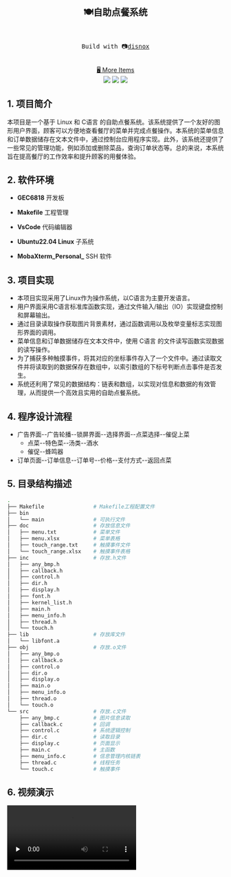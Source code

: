<h2 align="center">
🍽自助点餐系统
</h2><br>
<pre align="center">
 Build with 📷<a href="https://disnox.top">disnox</a> 
</pre>

<p align="center">
<br>
<a href="https://www.disnox.top/project">🖥 More Items</a>
<br>
<a href=" " rel="nofollow"><img src="https://img.shields.io/badge/-%F0%9F%92%BBLinux-blue"></a>
<a href=" " rel="nofollow"><img src="https://img.shields.io/badge/-%F0%9F%91%A8%E2%80%8D%F0%9F%92%BBC%2FC%2B%2B-blue"></a>
<a href=" " rel="nofollow"><img src="https://img.shields.io/badge/-%F0%9F%93%9Aproject-blue"></a>
</p>


## 1. 项目简介

本项目是一个基于 Linux 和 C语言 的自助点餐系统。该系统提供了一个友好的图形用户界面，顾客可以方便地查看餐厅的菜单并完成点餐操作。本系统的菜单信息和订单数据储存在文本文件中，通过控制台应用程序实现。此外，该系统还提供了一些常见的管理功能，例如添加或删除菜品，查询订单状态等。总的来说，本系统旨在提高餐厅的工作效率和提升顾客的用餐体验。

## 2. 软件环境

+ **GEC6818** 开发板
+ **Makefile** 工程管理

+ **VsCode** 代码编辑器
+ **Ubuntu22.04 Linux** 子系统
+ **MobaXterm_Personal_** SSH 软件

## 3. 项目实现

+ 本项目实现采用了Linux作为操作系统，以C语言为主要开发语言。
+ 用户界面采用C语言标准库函数实现，通过文件输入/输出（IO）实现键盘控制和屏幕输出。
+ 通过目录读取操作获取图片背景素材，通过函数调用以及枚举变量标志实现图形界面的调用。
+ 菜单信息和订单数据储存在文本文件中，使用 C语言 的文件读写函数实现数据的读写操作。
+ 为了捕获多种触摸事件，将其对应的坐标事件存入了一个文件中。通过读取文件并将读取到的数据保存在数组中，以索引数组的下标号判断点击事件是否发生。
+ 系统还利用了常见的数据结构：链表和数组，以实现对信息和数据的有效管理，从而提供一个高效且实用的自助点餐系统。

## 4. 程序设计流程

+ 广告界面--广告轮播--锁屏界面--选择界面--点菜选择--催促上菜
  + 点菜--特色菜--汤类--酒水
  + 催促--蜂鸣器
+ 订单页面--订单信息--订单号--价格--支付方式--返回点菜

## 5. 目录结构描述

```bash
.
├── Makefile				# Makefile工程配置文件
├── bin
│   └── main				# 可执行文件
├── doc						# 存放信息文件
│   ├── menu.txt			# 菜单文件
│   ├── menu.xlsx			# 菜单表格
│   ├── touch_range.txt		# 触摸事件文件
│   └── touch_range.xlsx	# 触摸事件表格
├── inc						# 存放.h文件
│   ├── any_bmp.h
│   ├── callback.h
│   ├── control.h
│   ├── dir.h
│   ├── display.h
│   ├── font.h
│   ├── kernel_list.h
│   ├── main.h
│   ├── menu_info.h
│   ├── thread.h
│   └── touch.h
├── lib						# 存放库文件
│   └── libfont.a
├── obj						# 存放.o文件
│   ├── any_bmp.o
│   ├── callback.o
│   ├── control.o
│   ├── dir.o
│   ├── display.o
│   ├── main.o
│   ├── menu_info.o
│   ├── thread.o
│   └── touch.o
└── src						# 存放.c文件
    ├── any_bmp.c			# 图片信息读取
    ├── callback.c			# 回调
    ├── control.c			# 系统逻辑控制
    ├── dir.c				# 读取目录
    ├── display.c			# 页面显示
    ├── main.c				# 主函数
    ├── menu_info.c			# 信息管理内核链表
    ├── thread.c			# 线程任务
    └── touch.c				# 触摸事件
```

## 6. 视频演示

<video id="video" controls="" preload="none">
    <source id="mp4" src="E:\Code\puresoft\self_order\录屏讲解\自助点餐系统演示视频.mp4" type="video/mp4">
</video>
